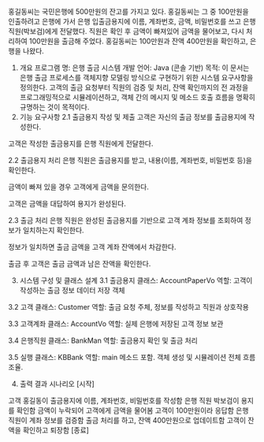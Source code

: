 홍길동씨는 국민은행에 500만원의 잔고를 가지고 있다. 홍길동씨는 그 중 100만원을 인출하려고 은행에 가서 은행 입출금용지에 이름, 계좌번호, 금액, 비밀번호를 쓰고 은행직원(박보검)에게 전달했다. 직원은 확인 후 금액이 빠져있어 금액을 물어보고, 다시 처리하여 100만원을 출금해 주었다. 홍길동씨는 100만원과 잔액 400만원을 확인하고, 은행을 나왔다.

1. 개요
프로그램 명: 은행 출금 시스템
개발 언어: Java (콘솔 기반)
목적: 이 문서는 은행 출금 프로세스를 객체지향 모델링 방식으로 구현하기 위한 시스템 요구사항을 정의한다. 고객의 출금 요청부터 직원의 검증 및 처리, 잔액 확인까지의 전 과정을 프로그래밍적으로 시뮬레이션하고, 객체 간의 메시지 및 메소드 호출 흐름을 명확히 규명하는 것이 목적이다.
2. 기능 요구사항
2.1 출금용지 작성 및 제출
고객은 자신의 출금 정보를 출금용지에 작성한다.

고객은 작성한 출금용지를 은행 직원에게 전달한다.

2.2 출금용지 처리
은행 직원은 출금용지를 받고, 내용(이름, 계좌번호, 비밀번호 등)을 확인한다.

금액이 빠져 있을 경우 고객에게 금액을 문의한다.

고객은 금액을 대답하여 용지가 완성된다.

2.3 출금 처리
은행 직원은 완성된 출금용지를 기반으로 고객 계좌 정보를 조회하여 정보가 일치하는지 확인한다.

정보가 일치하면 출금 금액을 고객 계좌 잔액에서 차감한다.

출금 후 고객은 출금 금액과 남은 잔액을 확인한다.

3. 시스템 구성 및 클래스 설계
3.1 출금용지 클래스: AccountPaperVo
역할: 고객이 작성하는 출금 정보 데이터 저장 객체

3.2 고객 클래스: Customer
역할: 출금 요청 주체, 정보를 작성하고 직원과 상호작용

3.3 고객계좌 클래스: AccountVo
역할: 실제 은행에 저장된 고객 정보 보관

3.4 은행직원 클래스: BankMan
역할: 출금용지 확인 및 출금 처리

3.5 실행 클래스: KBBank
역할: main 메소드 포함. 객체 생성 및 시뮬레이션 전체 흐름 조율.

4. 출력 결과 시나리오
[시작]

고객 홍길동이 출금용지에 이름, 계좌번호, 비밀번호를 작성함
은행 직원 박보검이 용지를 확인함
금액이 누락되어 고객에게 금액을 물어봄
고객이 100만원이라 응답함
은행 직원이 계좌 정보를 검증함
출금 처리를 하고, 잔액 400만원으로 업데이트함
고객이 잔액을 확인하고 퇴장함 [종료]